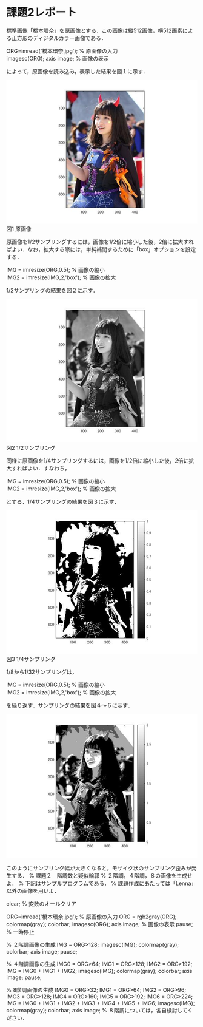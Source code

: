 # 課題2レポート

標準画像「橋本環奈」を原画像とする．この画像は縦512画像，横512画素による正方形のディジタルカラー画像である．

ORG=imread('橋本環奈.jpg'); % 原画像の入力  
imagesc(ORG); axis image; % 画像の表示

によって，原画像を読み込み，表示した結果を図１に示す．

![原画像](https://github.com/Tsutayaa/lecture_image_processing/blob/master/image/kadai1.1.jpg
)  
図1 原画像

原画像を1/2サンプリングするには，画像を1/2倍に縮小した後，2倍に拡大すればよい．なお，拡大する際には，単純補間するために「box」オプションを設定する．

IMG = imresize(ORG,0.5); % 画像の縮小  
IMG2 = imresize(IMG,2,'box'); % 画像の拡大

1/2サンプリングの結果を図２に示す．

![原画像](https://github.com/Tsutayaa/lecture_image_processing/blob/master/image/kadai2.1.jpg
)  
図2 1/2サンプリング

同様に原画像を1/4サンプリングするには，画像を1/2倍に縮小した後，2倍に拡大すればよい．すなわち，

IMG = imresize(ORG,0.5); % 画像の縮小  
IMG2 = imresize(IMG,2,'box'); % 画像の拡大

とする．1/4サンプリングの結果を図３に示す．

![原画像](https://github.com/Tsutayaa/lecture_image_processing/blob/master/image/kadai2.2.jpg
)  
図3 1/4サンプリング

1/8から1/32サンプリングは，

IMG = imresize(ORG,0.5); % 画像の縮小  
IMG2 = imresize(IMG,2,'box'); % 画像の拡大

を繰り返す．サンプリングの結果を図４～６に示す．

![原画像](https://github.com/Tsutayaa/lecture_image_processing/blob/master/image/kadai2.3.jpg
)  

このようにサンプリング幅が大きくなると，モザイク状のサンプリング歪みが発生する．
% 課題２　階調数と疑似輪郭
% ２階調，４階調，８の画像を生成せよ．
% 下記はサンプルプログラムである．
% 課題作成にあたっては「Lenna」以外の画像を用いよ．

clear; % 変数のオールクリア

ORG=imread('橋本環奈.jpg'); % 原画像の入力
ORG = rgb2gray(ORG); colormap(gray); colorbar;
imagesc(ORG); axis image; % 画像の表示
pause; % 一時停止

% ２階調画像の生成
IMG = ORG>128;
imagesc(IMG); colormap(gray); colorbar;  axis image;
pause;

% ４階調画像の生成
IMG0 = ORG>64;
IMG1 = ORG>128;
IMG2 = ORG>192;
IMG = IMG0 + IMG1 + IMG2;
imagesc(IMG); colormap(gray); colorbar;  axis image;
pause;

% 8階調画像の生成
IMG0 = ORG>32;
IMG1 = ORG>64;
IMG2 = ORG>96;
IMG3 = ORG>128;
IMG4 = ORG>160;
IMG5 = ORG>192;
IMG6 = ORG>224;
IMG = IMG0 + IMG1 + IMG2 + IMG3 + IMG4 + IMG5 + IMG6;
imagesc(IMG); colormap(gray); colorbar;  axis image;
% ８階調については，各自検討してください．

